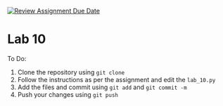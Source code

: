 [![Review Assignment Due Date](https://classroom.github.com/assets/deadline-readme-button-24ddc0f5d75046c5622901739e7c5dd533143b0c8e959d652212380cedb1ea36.svg)](https://classroom.github.com/a/8aOfaa4N)
# Lab 10

To Do:
1. Clone the repository using `git clone`
2. Follow the instructions as per the assignment and edit the `lab_10.py`
3. Add the files and commit using `git add` and `git commit -m`
4. Push your changes using `git push`
